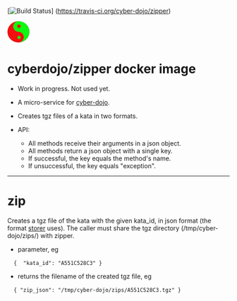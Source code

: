
[![Build Status](https://travis-ci.org/cyber-dojo/zipper.svg?branch=master)]
(https://travis-ci.org/cyber-dojo/zipper)

<img src="https://raw.githubusercontent.com/cyber-dojo/nginx/master/images/home_page_logo.png"
alt="cyber-dojo yin/yang logo" width="50px" height="50px"/>

# cyberdojo/zipper docker image

- Work in progress. Not used yet.

- A micro-service for [cyber-dojo](http://cyber-dojo.org).
- Creates tgz files of a kata in two formats.

- API:
  * All methods receive their arguments in a json object.
  * All methods return a json object with a single key.
  * If successful, the key equals the method's name.
  * If unsuccessful, the key equals "exception".

- - - -

# zip
Creates a tgz file of the kata with the given kata_id, in json format
(the format [storer](https://github.com/cyber-dojo/storer) uses).
The caller must share the tgz directory (/tmp/cyber-dojo/zips/) with zipper.
- parameter, eg
```
  {  "kata_id": "A551C528C3" }
```
- returns the filename of the created tgz file, eg
```
  { "zip_json": "/tmp/cyber-dojo/zips/A551C528C3.tgz" }
```


